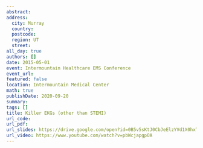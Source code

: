 ```yaml
---
abstract: 
address:
  city: Murray
  country:
  postcode: 
  region: UT
  street: 
all_day: true
authors: []
date: 2015-05-01
event: Intermountain Healthcare EMS Conference
event_url: 
featured: false
location: Intermountain Medical Center
math: true
publishDate: 2020-09-20
summary: 
tags: []
title: Killer EKGs (other than STEMI)
url_code: 
url_pdf: 
url_slides: https://drive.google.com/open?id=0B5v5sKtJ0CbJeElzYVd1X0hxT1k
url_video: https://www.youtube.com/watch?v=pbWcjapgpOA
---
```

